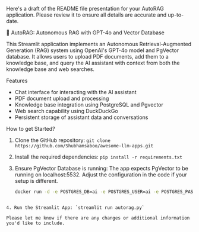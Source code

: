 Here's a draft of the README file presentation for your AutoRAG application. Please review it to ensure all details are accurate and up-to-date.

🤖 AutoRAG: Autonomous RAG with GPT-4o and Vector Database

This Streamlit application implements an Autonomous Retrieval-Augmented Generation (RAG) system using OpenAI's GPT-4o model and PgVector database. It allows users to upload PDF documents, add them to a knowledge base, and query the AI assistant with context from both the knowledge base and web searches.

Features

- Chat interface for interacting with the AI assistant
- PDF document upload and processing
- Knowledge base integration using PostgreSQL and Pgvector
- Web search capability using DuckDuckGo
- Persistent storage of assistant data and conversations

How to get Started?

1. Clone the GitHub repository: `git clone https://github.com/Shubhamsaboo/awesome-llm-apps.git`
2. Install the required dependencies: `pip install -r requirements.txt`
3. Ensure PgVector Database is running: The app expects PgVector to be running on localhost:5532. Adjust the configuration in the code if your setup is different.

   ```bash
   docker run -d -e POSTGRES_DB=ai -e POSTGRES_USER=ai -e POSTGRES_PASSWORD=ai -e PGDATA=/var/lib/postgresql/data -v pgvolume:/var/lib/postgresql/data -p 5532:5432 --name pgvector phidata/pgvector:16
```

4. Run the Streamlit App: `streamlit run autorag.py`

Please let me know if there are any changes or additional information you'd like to include.
